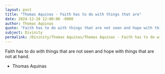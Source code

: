 ```yaml
---
layout: post
title: "Thomas Aquinas - Faith has to do with things that are"
date: 2024-12-28 12:00:00 -0000
author: Thomas Aquinas
quote: "Faith has to do with things that are not seen and hope with things that are not at hand."
subject: Divinity
permalink: /Divinity/Thomas Aquinas/Thomas Aquinas - Faith has to do with things that are
---
```


Faith has to do with things that are not seen and hope with things that are not at hand.

- Thomas Aquinas
